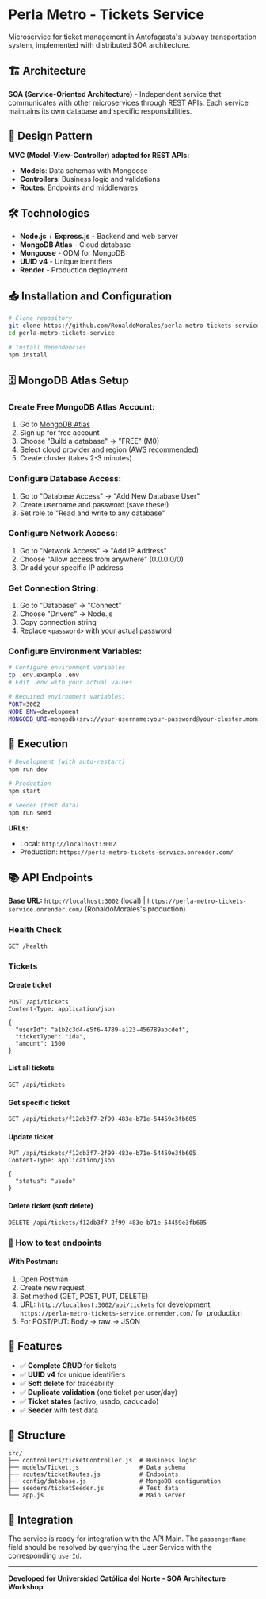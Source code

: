 # Perla Metro - Tickets Service

Microservice for ticket management in Antofagasta's subway transportation system, implemented with distributed SOA architecture.

## 🏗️ Architecture

**SOA (Service-Oriented Architecture)** - Independent service that communicates with other microservices through REST APIs. Each service maintains its own database and specific responsibilities.

## 🎯 Design Pattern

**MVC (Model-View-Controller) adapted for REST APIs:**
- **Models**: Data schemas with Mongoose
- **Controllers**: Business logic and validations
- **Routes**: Endpoints and middlewares

## 🛠️ Technologies

- **Node.js** + **Express.js** - Backend and web server
- **MongoDB Atlas** - Cloud database
- **Mongoose** - ODM for MongoDB
- **UUID v4** - Unique identifiers
- **Render** - Production deployment

## 📥 Installation and Configuration

```bash
# Clone repository
git clone https://github.com/RonaldoMorales/perla-metro-tickets-service
cd perla-metro-tickets-service

# Install dependencies
npm install
```

## 🗄️ MongoDB Atlas Setup

### Create Free MongoDB Atlas Account:
1. Go to [MongoDB Atlas](https://www.mongodb.com/atlas/database)
2. Sign up for free account
3. Choose "Build a database" → "FREE" (M0)
4. Select cloud provider and region (AWS recommended)
5. Create cluster (takes 2-3 minutes)

### Configure Database Access:
1. Go to "Database Access" → "Add New Database User"
2. Create username and password (save these!)
3. Set role to "Read and write to any database"

### Configure Network Access:
1. Go to "Network Access" → "Add IP Address"
2. Choose "Allow access from anywhere" (0.0.0.0/0)
3. Or add your specific IP address

### Get Connection String:
1. Go to "Database" → "Connect"
2. Choose "Drivers" → Node.js
3. Copy connection string
4. Replace `<password>` with your actual password

### Configure Environment Variables:
```bash
# Configure environment variables
cp .env.example .env
# Edit .env with your actual values

# Required environment variables:
PORT=3002
NODE_ENV=development
MONGODB_URI=mongodb+srv://your-username:your-password@your-cluster.mongodb.net/tickets-db
```

## 🚀 Execution

```bash
# Development (with auto-restart)
npm run dev

# Production
npm start

# Seeder (test data)
npm run seed
```

**URLs:**
- Local: `http://localhost:3002`
- Production: `https://perla-metro-tickets-service.onrender.com/`

## 📚 API Endpoints

**Base URL:** `http://localhost:3002` (local) | `https://perla-metro-tickets-service.onrender.com/` (RonaldoMorales's production)

### Health Check
```http
GET /health
```

### Tickets

#### Create ticket
```http
POST /api/tickets
Content-Type: application/json

{
  "userId": "a1b2c3d4-e5f6-4789-a123-456789abcdef",
  "ticketType": "ida",
  "amount": 1500
}
```

#### List all tickets
```http
GET /api/tickets
```

#### Get specific ticket
```http
GET /api/tickets/f12db3f7-2f99-483e-b71e-54459e3fb605
```

#### Update ticket
```http
PUT /api/tickets/f12db3f7-2f99-483e-b71e-54459e3fb605
Content-Type: application/json

{
  "status": "usado"
}
```

#### Delete ticket (soft delete)
```http
DELETE /api/tickets/f12db3f7-2f99-483e-b71e-54459e3fb605
```

### 🔧 How to test endpoints

#### With Postman:
1. Open Postman
2. Create new request
3. Set method (GET, POST, PUT, DELETE)
4. URL: `http://localhost:3002/api/tickets` for development, `https://perla-metro-tickets-service.onrender.com/` for production
5. For POST/PUT: Body → raw → JSON

## 🔧 Features

- ✅ **Complete CRUD** for tickets
- ✅ **UUID v4** for unique identifiers
- ✅ **Soft delete** for traceability
- ✅ **Duplicate validation** (one ticket per user/day)
- ✅ **Ticket states** (activo, usado, caducado)
- ✅ **Seeder** with test data

## 📁 Structure

```
src/
├── controllers/ticketController.js  # Business logic
├── models/Ticket.js                 # Data schema
├── routes/ticketRoutes.js           # Endpoints
├── config/database.js               # MongoDB configuration
├── seeders/ticketSeeder.js          # Test data
└── app.js                           # Main server
```

## 🤝 Integration

The service is ready for integration with the API Main. The `passengerName` field should be resolved by querying the User Service with the corresponding `userId`.

---
**Developed for Universidad Católica del Norte - SOA Architecture Workshop**
